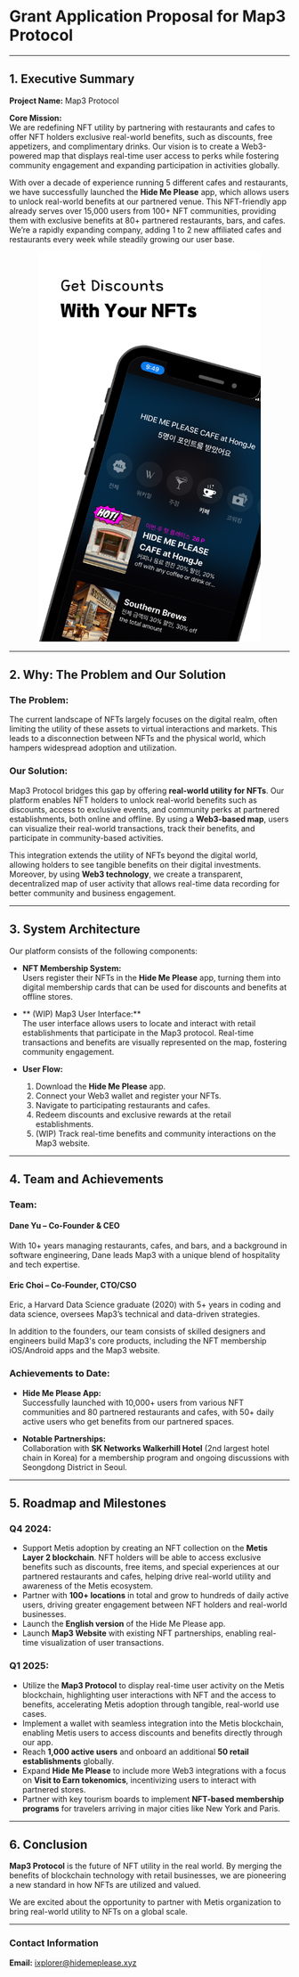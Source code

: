 # Grant Application Proposal for Map3 Protocol

---

## 1. Executive Summary

**Project Name:** Map3 Protocol

**Core Mission:**  
We are redefining NFT utility by partnering with restaurants and cafes to offer NFT holders exclusive real-world benefits, such as discounts, free appetizers, and complimentary drinks. Our vision is to create a Web3-powered map that displays real-time user access to perks while fostering community engagement and expanding participation in activities globally.

With over a decade of experience running 5 different cafes and restaurants, we have successfully launched the **Hide Me Please** app, which allows users to unlock real-world benefits at our partnered venue. This NFT-friendly app already serves over 15,000 users from 100+ NFT communities, providing them with exclusive benefits at 80+ partnered restaurants, bars, and cafes. We’re a rapidly expanding company, adding 1 to 2 new affiliated cafes and restaurants every week while steadily growing our user base.

<div align="center">
<img src="hmp_app.png" alt="Alt text" width="400" height="700">
</div>

---

## 2. Why: The Problem and Our Solution

### The Problem:
The current landscape of NFTs largely focuses on the digital realm, often limiting the utility of these assets to virtual interactions and markets. This leads to a disconnection between NFTs and the physical world, which hampers widespread adoption and utilization.

### Our Solution:  
Map3 Protocol bridges this gap by offering **real-world utility for NFTs**. Our platform enables NFT holders to unlock real-world benefits such as discounts, access to exclusive events, and community perks at partnered establishments, both online and offline. By using a **Web3-based map**, users can visualize their real-world transactions, track their benefits, and participate in community-based activities.

This integration extends the utility of NFTs beyond the digital world, allowing holders to see tangible benefits on their digital investments. Moreover, by using **Web3 technology**, we create a transparent, decentralized map of user activity that allows real-time data recording for better community and business engagement.

---

## 3. System Architecture

Our platform consists of the following components:

- **NFT Membership System:**  
  Users register their NFTs in the **Hide Me Please** app, turning them into digital membership cards that can be used for discounts and benefits at offline stores.

- ** (WIP) Map3 User Interface:**  
  The user interface allows users to locate and interact with retail establishments that participate in the Map3 protocol. Real-time transactions and benefits are visually represented on the map, fostering community engagement.

- **User Flow:**
    1. Download the **Hide Me Please** app.
    2. Connect your Web3 wallet and register your NFTs.
    3. Navigate to participating restaurants and cafes.
    4. Redeem discounts and exclusive rewards at the retail establishments.
    5. (WIP) Track real-time benefits and community interactions on the Map3 website.

---

## 4. Team and Achievements

### Team:

#### Dane Yu – Co-Founder & CEO
With 10+ years managing restaurants, cafes, and bars, and a background in software engineering, Dane leads Map3 with a unique blend of hospitality and tech expertise.

#### Eric Choi – Co-Founder, CTO/CSO
Eric, a Harvard Data Science graduate (2020) with 5+ years in coding and data science, oversees Map3’s technical and data-driven strategies.

In addition to the founders, our team consists of skilled designers and engineers build Map3's core products, including the NFT membership iOS/Android apps and the Map3 website.


### Achievements to Date:
- **Hide Me Please App:**  
  Successfully launched with 10,000+ users from various NFT communities and 80 partnered restaurants and cafes, with 50+ daily active users who get benefits from our partnered spaces.  
  
- **Notable Partnerships:**  
  Collaboration with **SK Networks Walkerhill Hotel** (2nd largest hotel chain in Korea) for a membership program and ongoing discussions with Seongdong District in Seoul.

---

## 5. Roadmap and Milestones

### Q4 2024:
- Support Metis adoption by creating an NFT collection on the **Metis Layer 2 blockchain**. NFT holders will be able to access exclusive benefits such as discounts, free items, and special experiences at our partnered restaurants and cafes, helping drive real-world utility and awareness of the Metis ecosystem.
- Partner with **100+ locations** in total and grow to hundreds of daily active users, driving greater engagement between NFT holders and real-world businesses.
- Launch the **English version** of the Hide Me Please app.
- Launch **Map3 Website** with existing NFT partnerships, enabling real-time visualization of user transactions.


### Q1 2025:
- Utilize the **Map3 Protocol** to display real-time user activity on the Metis blockchain, highlighting user interactions with NFT and the access to benefits, accelerating Metis adoption through tangible, real-world use cases.
- Implement a wallet with seamless integration into the Metis blockchain, enabling Metis users to access discounts and benefits directly through our app.
- Reach **1,000 active users** and onboard an additional **50 retail establishments** globally.
- Expand **Hide Me Please** to include more Web3 integrations with a focus on **Visit to Earn tokenomics**, incentivizing users to interact with partnered stores.
- Partner with key tourism boards to implement **NFT-based membership programs** for travelers arriving in major cities like New York and Paris.

---

## 6. Conclusion

**Map3 Protocol** is the future of NFT utility in the real world. By merging the benefits of blockchain technology with retail businesses, we are pioneering a new standard in how NFTs are utilized and valued. 

We are excited about the opportunity to partner with Metis organization to bring real-world utility to NFTs on a global scale.

---

### Contact Information

**Email:** ixplorer@hidemeplease.xyz
